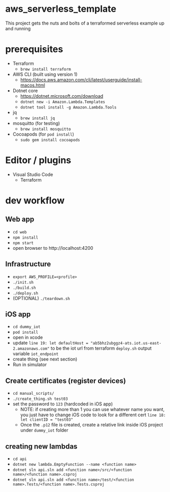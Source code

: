 # aws_serverless_template

This project gets the nuts and bolts of a terraformed serverless example up and running

# prerequisites
* Terraform
   * `brew install terraform`
* AWS CLI (built using version 1)
   * https://docs.aws.amazon.com/cli/latest/userguide/install-macos.html
* Dotnet core
   * https://dotnet.microsoft.com/download
   * `dotnet new -i Amazon.Lambda.Templates`
   * `dotnet tool install -g Amazon.Lambda.Tools`
* jq
   * `brew install jq`
* mosquitto (for testing)
   * `brew install mosquitto`
* Cocoapods (for `pod install`)
   * `sudo gem install cocoapods`

# Editor / plugins
* Visual Studio Code
  * Terraform

# dev workflow
## Web app
* `cd web`
* `npm install`
* `npm start`
* open browser to http://localhost:4200

## Infrastructure
* `export AWS_PROFILE=<profile>`
* `./init.sh`
* `./build.sh`
* `./deploy.sh`
* (OPTIONAL) `./teardown.sh`

## iOS app
* `cd dummy_iot`
* `pod install`
* open in xcode
* update `line 19: let defaultHost = "ab5bhz2ubggz4-ats.iot.us-east-2.amazonaws.com"` to be the iot url from terraform `deploy.sh` output variable `iot_endpoint`
* create thing (see next section)
* Run in simulator

## Create certificates (register devices)
* `cd manual_scripts/`
* `./create_thing.sh test03` 
* set the password to `123` (hardcoded in iOS app)
   * NOTE: if creating more than 1 you can use whatever name you want, you just have to change iOS code to look for a different cert `line 18: let clientID = "test03"`
   * Once the `.p12` file is created, create a relative link inside iOS project under `dummy_iot` folder

## creating new lambdas
* `cd api`
* `dotnet new lambda.EmptyFunction --name <function name>`
* `dotnet sln api.sln add <function name>/src/<function name>/<function name>.csproj`
* `dotnet sln api.sln add <function name>/test/<function name>.Tests/<function name>.Tests.csproj`